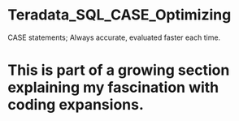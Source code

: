 # Teradata_SQL_CASE_Optimizing
CASE statements; Always accurate, evaluated faster each time.
# This is part of a growing section explaining my fascination with coding expansions.
